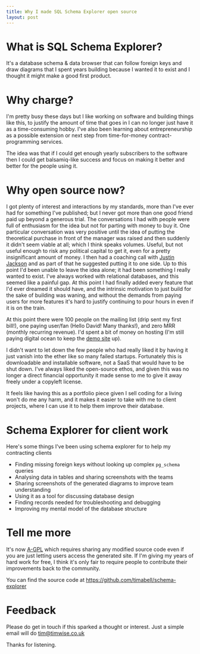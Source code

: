 ```yaml
---
title: Why I made SQL Schema Explorer open source
layout: post
---
```


# What is SQL Schema Explorer?

It's a database schema & data browser that can follow foreign keys and draw
diagrams that I spent years building because I wanted it to exist and I thought
it might make a good first product.

# Why charge?

I'm pretty busy these days but I like working on software and building things
like this, to justify the amount of time that goes in I can no longer just have
it as a time-consuming hobby. I've also been learning about entrepreneurship as
a possible extension or next step from time-for-money contract-programming
services.

The idea was that if I could get enough yearly subscribers to the software then
I could get balsamiq-like success and focus on making it better and better for
the people using it.

# Why open source now?

I got plenty of interest and interactions by my standards, more than I've ever
had for something I've published; but I never got more than one good friend paid
up beyond a generous trial. The conversations I had with people were full of
enthusiasm for the idea but not for parting with money to buy it. One
particular conversation was very positive until the idea of putting the
theoretical purchase in front of the manager was raised and then suddenly it
didn't seem viable at all; which I think speaks volumes. Useful, but not useful
enough to risk any political capital to get it, even for a pretty insignificant
amount of money.  I then had a coaching call with [Justin
Jackson](https://justinjackson.ca/) and as part of that he suggested putting it
to one side. Up to this point I'd been unable to leave the idea alone; it had
been something I really wanted to exist. I've always worked with relational
databases, and this seemed like a painful gap. At this point I had finally
added every feature that I'd ever dreamed it should have, and the intrinsic
motivation to just build for the sake of building was waning, and without the
demands from paying users for more features it's hard to justify continuing to
pour hours in even if it is on the train.

At this point there were 100 people on the mailing list (drip sent my first
bill!), one paying user/fan (Hello David! Many thanks!), and zero MRR (monthly
recurring revenue). I'd spent a bit of money on hosting (I'm still paying
digital ocean to keep the [demo site](http://demo.schemaexplorer.io/) up).

I didn't want to let down the few people who had really liked it by having it
just vanish into the ether like so many failed startups. Fortunately this is
downloadable and installable software, not a SaaS that would have to be shut
down. I've always liked the open-source ethos, and given this was no longer a
direct financial opportunity it made sense to me to give it away freely under a
copyleft license.

It feels like having this as a portfolio piece given I sell coding for a living
won't do me any harm, and it makes it easier to take with me to client
projects, where I can use it to help them improve their database.

# Schema Explorer for client work

Here's some things I've been using schema explorer for to help my contracting clients

* Finding missing foreign keys without looking up complex `pg_schema` queries
* Analysing data in tables and sharing screenshots with the teams
* Sharing screenshots of the generated diagrams to improve team understanding
* Using it as a tool for discussing database design
* Finding records needed for troubleshooting and debugging
* Improving my mental model of the database structure

# Tell me more

It's now [A-GPL](https://en.wikipedia.org/wiki/Affero_General_Public_License)
which requires sharing any modified source code even if you are just letting
users access the generated site. If I'm giving my years of hard work for free,
I think it's only fair to require people to contribute their improvements back
to the community.

You can find the source code at <https://github.com/timabell/schema-explorer>

# Feedback

Please do get in touch if this sparked a thought or interest. Just a simple
email will do <tim@timwise.co.uk>

Thanks for listening.
